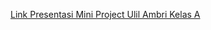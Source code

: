 [Link Presentasi Mini Project Ulil Ambri Kelas A](https://www.figma.com/proto/3bx5vutcLfkg4gHCFMTMj4/Mini-Project?page-id=0%3A1&node-id=683%3A19535&viewport=310%2C48%2C0.38&scaling=contain&starting-point-node-id=683%3A19535&show-proto-sidebar=1)
